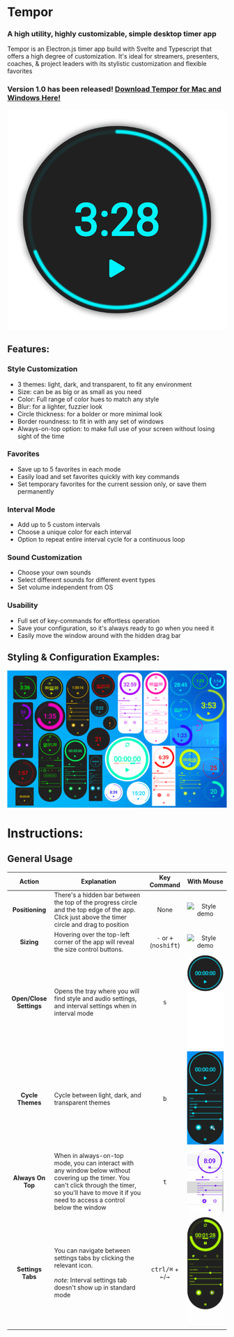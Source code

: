 # Tempor
### A high utility, highly customizable, simple desktop timer app

Tempor is an Electron.js timer app build with Svelte and Typescript that offers a high degree of customization. It's ideal for streamers, presenters,
coaches, & project leaders with its stylistic customization and flexible favorites

### Version 1.0 has been released! [Download Tempor for Mac and Windows Here!](https://github.com/TheDitis/Tempor/releases/tag/v1.0)

![Style demo](./assets/IntroImageBlue.png)

## Features:

### Style Customization

- 3 themes: light, dark, and transparent, to fit any environment
- Size: can be as big or as small as you need
- Color: Full range of color hues to match any style
- Blur: for a lighter, fuzzier look
- Circle thickness: for a bolder or more minimal look
- Border roundness: to fit in with any set of windows
- Always-on-top option: to make full use of your screen without losing sight of the time

### Favorites

- Save up to 5 favorites in each mode
- Easily load and set favorites quickly with key commands
- Set temporary favorites for the current session only, or save them permanently

### Interval Mode

- Add up to 5 custom intervals
- Choose a unique color for each interval
- Option to repeat entire interval cycle for a continuous loop

### Sound Customization

- Choose your own sounds
- Select different sounds for different event types
- Set volume independent from OS

### Usability

- Full set of key-commands for effortless operation
- Save your configuration, so it's always ready to go when you need it
- Easily move the window around with the hidden drag bar



## Styling & Configuration Examples:
![Style demo](./assets/StyleDemo2.png)


# Instructions:

## General Usage



| Action  | Explanation | Key Command  | With Mouse |
| :---: | ---  | :-----: | :-------------: |
| **Positioning** | There's a hidden bar between the top of the progress circle and the top edge of the app. Click just above the timer circle and drag to position |  None | ![Style demo](./assets/MovingTheApp.gif) |
| **Sizing** | Hovering over the top-left corner of the app will reveal the size control buttons.  | <kbd>-</kbd> or <kbd>+</kbd> <br/> (no<kbd>shift</kbd>) | ![Style demo](./assets/ChangingSize.gif)  |
| **Open/Close Settings** | Opens the tray where you will find style and audio settings, and interval settings when in interval mode | <kbd>s</kbd>  | ![Style demo](./assets/Open-Close2.gif)  |
| **Cycle Themes** | Cycle between light, dark, and transparent themes | <kbd>b</kbd>  | ![Style demo](./assets/ChangeTheme.gif)  |
| **Always On Top** | When in always-on-top mode, you can interact with any window below without covering up the timer. You can't click through the timer, so you'll have to move it if you need to access a control below the window | <kbd>t</kbd>  | ![Style demo](./assets/AlwaysOnTop.gif)  |
| **Settings Tabs** | You can navigate between settings tabs by clicking  the relevant icon. <br/><br/>*note*: Interval settings tab doesn't show up in standard mode  | <kbd>ctrl/⌘</kbd> + <kbd>←</kbd>/<kbd>→</kbd>  | ![Style demo](./assets/SwitchingTabs.gif)  |


